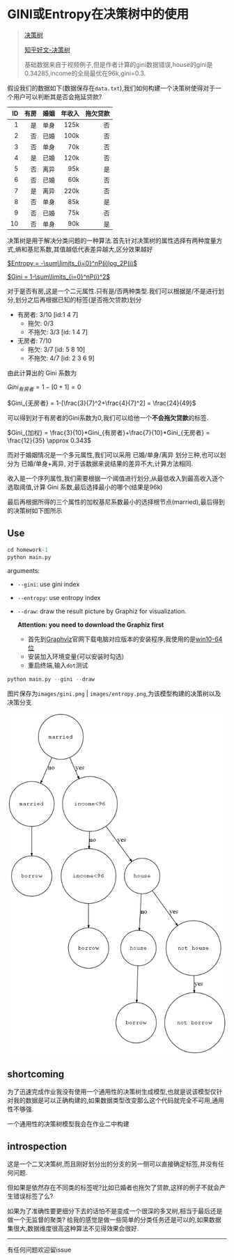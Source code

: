 # GINI或Entropy在决策树中的使用

> [决策树](https://www.bilibili.com/video/BV1T7411b7DG)
>
> [知乎好文-决策树](https://zhuanlan.zhihu.com/p/30059442)
>
> 基础数据来自于视频例子,但是作者计算的gini数据错误,house的gini是0.34285,income的全局最优在96k,gini=0.3.

假设我们的数据如下(数据保存在`data.txt`),我们如何构建一个决策树使得对于一个用户可以判断其是否会拖延贷款?

|ID|有房|婚姻|年收入|拖欠贷款|
|--:|--:|--:|--:|--:|
|1|是|单身|125k|否|
|2|否|已婚|100k|否|
|3|否|单身|70k|否|
|4|是|已婚|120k|否|
|5|否|离异|95k|是|
|6|否|已婚|60k|否|
|7|是|离异|220k|否|
|8|否|单身|85k|是|
|9|否|已婚|75k|否|
|10|否|单身|90k|是|

决策树是用于解决分类问题的一种算法.首先针对决策树的属性选择有两种度量方式,熵和基尼系数,其值越低代表差异越大,区分效果越好

[$Entropy = -\sum\limits_{i=0}^nP(i)log_2P(i)$](https://latex.codecogs.com/svg.image?Entropy&space;=&space;-\sum\limits_{i=0}^nP(i)log_2P(i)$)

[$Gini = 1-\sum\limits_{i=0}^nP(i)^2$](https://latex.codecogs.com/svg.image?Entropy&space;=&space;-\sum\limits_{i=0}^nP(i)log_2P(i)$)

对于是否有房,这是一个二元属性.只有是/否两种类型.我们可以根据是/不是进行划分,划分之后再根据已知的标签(是否拖欠贷款)划分

- 有房者: 3/10 [id:1 4 7]
  - 拖欠: 0/3
  - 不拖欠: 3/3 [id: 1 4 7]
- 无房者: 7/10
  - 拖欠: 3/7 [id: 5 8 10]
  - 不拖欠: 4/7 [id: 2 3 6 9]

由此计算出的 Gini 系数为

$Gini_{有房者} = 1-[0+1] = 0$

$Gini_{无房者} = 1-[\frac{3}{7}^2+\frac{4}{7}^2] = \frac{24}{49}$

可以得到对于有房者的Gini系数为0,我们可以给他一个**不会拖欠贷款**的标签.

$Gini_{加权} = \frac{3}{10}*Gini_{有房者}+\frac{7}{10}*Gini_{无房者} = \frac{12}{35} \approx 0.343$

而对于婚姻情况是一个多元属性,我们可以采用 已婚/单身/离异 划分三种,也可以划分为 已婚/单身+离异, 对于该数据来说结果的差异不大,计算方法相同.

收入是一个序列属性,我们需要根据一个阈值进行划分,从最低收入到最高收入逐个选取阈值,计算 Gini 系数,最后选择最小的哪个(结果是96k)

最后再根据所得的三个属性的加权基尼系数最小的选择根节点(married),最后得到的决策树如下图所示

## Use

```python
cd homework-1
python main.py
```

arguments:

- `--gini`: use gini index
- `--entropy`: use entropy index
- `--draw`: draw the result picture by Graphiz for visualization.

  **Attention: you need to download the Graphiz first**

  - 首先到[Graphviz](http://graphviz.org/download/)官网下载电脑对应版本的安装程序,我使用的是[win10-64位](https://github.com/luzhixing12345/compilation-principle/releases/download/v0.0.2/windows_10_cmake_Release_graphviz-install-3.0.0-win64.exe)
  - 安装加入环境变量(可以安装时勾选)
  - 重启终端,输入`dot`测试

```python
python main.py --gini --draw
```

图片保存为`images/gini.png` | `images/entropy.png`,为该模型构建的决策树以及决策分支

![gini](images/gini.png)

## shortcoming

为了迅速完成作业我没有使用一个通用性的决策树生成模型,也就是说该模型仅针对我的数据是可以正确构建的,如果数据类型改变那么这个代码就完全不可用,通用性不够强.

一个通用性的决策树模型我会在作业二中构建

## introspection

这是一个二叉决策树,而且刚好划分出的分支的另一侧可以直接确定标签,并没有任何问题.

但如果是依然存在不同类的标签呢?比如已婚者也拖欠了贷款,这样的例子不就会产生错误标签了么?

如果为了准确性要更细分下去的话怕不是变成一个很深的多叉树,相当于最后还是做一个无监督的聚类? 给我的感觉是做一些简单的分类任务还是可以的,如果数据集很大,数据维度很高这种算法不见得效果会很好.

---

有任何问题欢迎留issue
